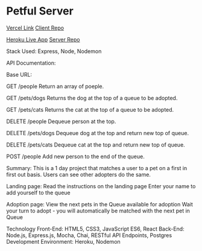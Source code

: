 # Petful Server
[Vercel Link](https://petful-client-gamma.vercel.app)
[Client Repo](https://github.com/AngeloThinks/petful-client.git)

[Heroku Live App](https://pacific-chamber-02247.herokuapp.com)
[Server Repo](https://github.com/AngeloThinks/petful-server.git)

Stack Used:
Express, Node, Nodemon

API Documentation:

Base URL:

GET /people
Return an array of poeple.

GET /pets/dogs
Returns the dog at the top of a queue to be adopted.

GET /pets/cats
Returns the cat at the top of a queue to be adopted.

DELETE /people
Dequeue person at the top. 

DELETE /pets/dogs
Dequeue dog at the top and return new top of queue.

DELETE /pets/cats
Dequeue cat at the top and return new top of queue.

POST /people
Add new person to the end of the queue.

Summary:
This is a 1 day project that matches a user to a pet on a first in first out basis. Users can see other adopters do the same.

Landing page:
Read the instructions on the landing page
Enter your name to add yourself to the queue

Adoption page:
View the next pets in the Queue available for adoption
Wait your turn to adopt - you will automatically be matched with the next pet in Queue

Technology
Front-End: HTML5, CSS3, JavaScript ES6, React
Back-End: Node.js, Express.js, Mocha, Chai, RESTful API Endpoints, Postgres
Development Environment: Heroku, Nodemon